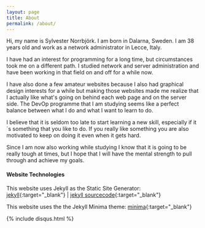 ```yaml
---
layout: page
title: About
permalink: /about/
---
```


Hi, my name is Sylvester Norrbjörk. I am born in Dalarna, Sweden. I am 38 years old and work
as a network administrator in Lecce, Italy. 

I have had an interest for programming for a long time, but circumstances took me on a different
path. I studied network and server administration and have been working in that field on and off 
for a while now.

I have also done a few amateur websites because I also had graphical design interests for a while
but making those websites made me realize that I actually like what's going on behind each web page
and on the server side. The DevOp programme that I am studying seems like a perfect balance between
what I do and what I want to learn to do.

I believe that it is seldom too late to start learning a new skill, especially if it´s something 
that you like to do. If you really like something you are also motivated to keep on doing it even
when it gets hard. 

Since I am now also working while studying I know that it is going to be really tough at times, 
but I hope that I will have the mental strength to pull through and achieve my goals.


#### Website Technologies
This website uses Jekyll as the Static Site Generator: [jekyll](https://jekyllrb.com/){:target="_blank"} | [jekyll sourcecode](https://github.com/jekyll/jekyll){:target="_blank"}

This website uses the the Jekyll Minima theme:
[minima](https://github.com/jekyll/minima){:target="_blank"}


{% include disqus.html %}


